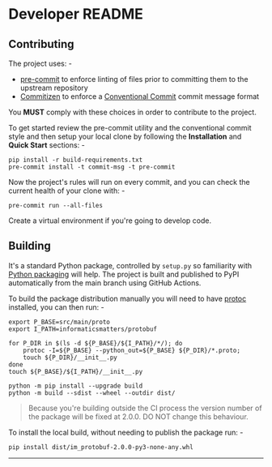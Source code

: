 # Developer README

## Contributing
The project uses: -

- [pre-commit] to enforce linting of files prior to committing them to the
  upstream repository
- [Commitizen] to enforce a [Conventional Commit] commit message format

You **MUST** comply with these choices in order to  contribute to the project.

To get started review the pre-commit utility and the conventional commit style
and then setup your local clone by following the **Installation** and
**Quick Start** sections: -

    pip install -r build-requirements.txt
    pre-commit install -t commit-msg -t pre-commit

Now the project's rules will run on every commit, and you can check the
current health of your clone with: -

    pre-commit run --all-files

Create a virtual environment if you're going to develop code.

## Building
It's a standard Python package, controlled by `setup.py` so familiarity
with [Python packaging] will help. The project is built and published
to PyPI automatically from the main branch using GitHub Actions.

To build the package distribution manually you will need to have
[protoc] installed, you can then run: -

    export P_BASE=src/main/proto
    export I_PATH=informaticsmatters/protobuf

    for P_DIR in $(ls -d ${P_BASE}/${I_PATH}/*/); do
        protoc -I=${P_BASE} --python_out=${P_BASE} ${P_DIR}/*.proto;
        touch ${P_DIR}/__init__.py
    done
    touch ${P_BASE}/${I_PATH}/__init__.py

    python -m pip install --upgrade build
    python -m build --sdist --wheel --outdir dist/

>   Because you're building outside the CI process the version number of
    the package will be fixed at 2.0.0. DO NOT change this behaviour.

To install the local build, without needing to publish the package run: -

    pip install dist/im_protobuf-2.0.0-py3-none-any.whl

---

[commitizen]: https://commitizen-tools.github.io/commitizen/
[conventional commit]: https://www.conventionalcommits.org/en/v1.0.0/
[pre-commit]: https://pre-commit.com
[protoc]: https://github.com/protocolbuffers/protobuf
[python packaging]: https://packaging.python.org/en/latest/tutorials/packaging-projects/

